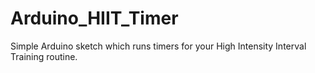 # Arduino_HIIT_Timer
Simple Arduino sketch which runs timers for your High Intensity Interval Training routine.
